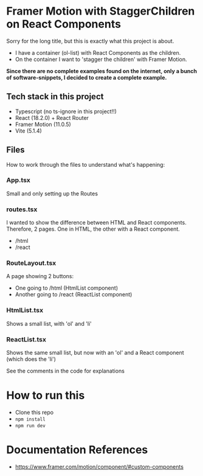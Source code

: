 # Framer Motion with StaggerChildren on React Components

Sorry for the long title, but this is exactly what this project is about. 

- I have a container (ol-list) with React Components 
  as the children. 
- On the container I want to 'stagger the children' 
  with Framer Motion. 

**Since there are no complete examples found on the 
internet, only a bunch of software-snippets, 
I decided to create a complete example.**

## Tech stack in this project
- Typescript (no ts-ignore in this project!!)
- React (18.2.0) + React Router
- Framer Motion (11.0.5)
- Vite (5.1.4)

## Files
How to work through the files to understand what's happening:

### App.tsx
Small and only setting up the Routes

### routes.tsx
I wanted to show the difference between HTML and React components.
Therefore, 2 pages. One in HTML, the other with a React component.

- /html
- /react

### RouteLayout.tsx
A page showing 2 buttons: 
- One going to /html (HtmlList component)
- Another going to /react (ReactList component)

### HtmlList.tsx
Shows a small list, with 'ol' and 'li'

### ReactList.tsx
Shows the same small list, 
but now with an 'ol' and a React component 
(which does the 'li')

See the comments in the code for explanations

# How to run this
- Clone this repo
- ```npm install```
- ```npm run dev```

# Documentation References
- https://www.framer.com/motion/component/#custom-components
